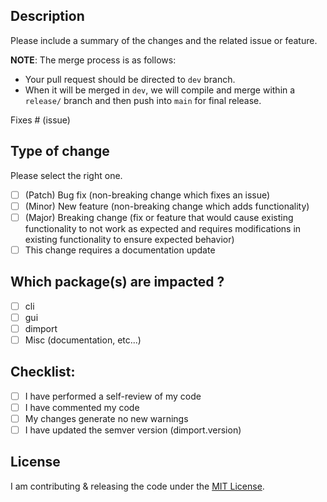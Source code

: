 <!-- Be sure that your work is based off `dev` branch. -->

## Description

Please include a summary of the changes and the related issue or feature.

**NOTE**: The merge process is as follows:
- Your pull request should be directed to `dev` branch. 
- When it will be merged in `dev`, we will compile and merge within a `release/` branch and then push into `main` for final release.

Fixes # (issue)

## Type of change

Please select the right one.

- [ ] (Patch) Bug fix (non-breaking change which fixes an issue)
- [ ] (Minor) New feature (non-breaking change which adds functionality)
- [ ] (Major) Breaking change (fix or feature that would cause existing functionality to not work as expected and requires modifications in existing functionality to ensure expected behavior)
- [ ] This change requires a documentation update

## Which package(s) are impacted ?

  - [ ] cli
  - [ ] gui
  - [ ] dimport
  - [ ] Misc (documentation, etc...)

## Checklist:

- [ ] I have performed a self-review of my code
- [ ] I have commented my code
- [ ] My changes generate no new warnings
- [ ] I have updated the semver version (dimport.version)

## License

I am contributing & releasing the code under the [MIT License](https://raw.githubusercontent.com/dReam-dApps/dImports/main/LICENSE).